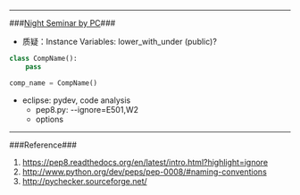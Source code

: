 -----------------------------------------------------
###[Night Seminar by PC][1]###
* 质疑：Instance Variables: lower_with_under (public)?

```python
class CompName():
    pass

comp_name = CompName()
```

* eclipse: pydev, code analysis
    * pep8.py: --ignore=E501,W2
    * options
    
-----------------------------------------------------
###Reference###
1. https://pep8.readthedocs.org/en/latest/intro.html?highlight=ignore
2. http://www.python.org/dev/peps/pep-0008/#naming-conventions
3. http://pychecker.sourceforge.net/



[1]: http://google-styleguide.googlecode.com/svn/trunk/pyguide.html
